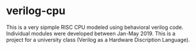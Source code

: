 # verilog-cpu

This is a very sipmple RISC CPU modeled using behavioral verilog code. Individual modules were developed between Jan-May 2019. This is a project for a university class (Verilog as a Hardware Discription Language). 
